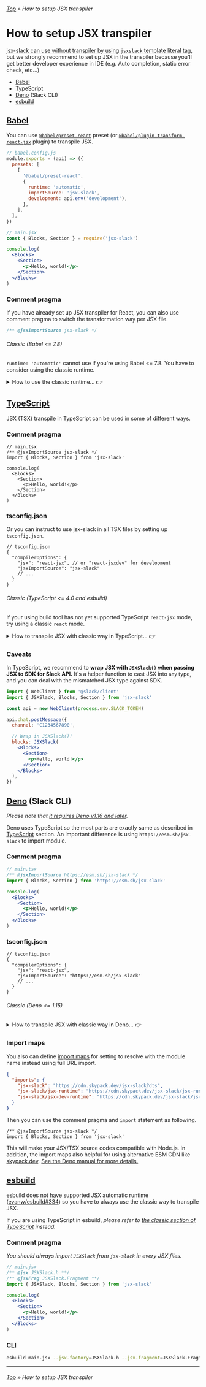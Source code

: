 ###### [Top](../README.md) &raquo; How to setup JSX transpiler

# How to setup JSX transpiler

[jsx-slack can use without transpiler by using `jsxslack` template literal tag](<(../README.md#quick-start-template-literal)>), but we strongly recommend to set up JSX in the transpiler because you'll get better developer experience in IDE (e.g. Auto completion, static error check, etc...)

- [Babel](#babel)
- [TypeScript](#typescript)
- [Deno](#deno) (Slack CLI)
- [esbuild](#esbuild)

## [Babel](https://babeljs.io/) <a name="babel"></a>

You can use [`@babel/preset-react`](https://babeljs.io/docs/en/babel-preset-react) preset (or [`@babel/plugin-transform-react-jsx`](https://babeljs.io/docs/en/babel-plugin-transform-react-jsx) plugin) to transpile JSX.

```javascript
// babel.config.js
module.exports = (api) => ({
  presets: [
    [
      '@babel/preset-react',
      {
        runtime: 'automatic',
        importSource: 'jsx-slack',
        development: api.env('development'),
      },
    ],
  ],
})
```

```jsx
// main.jsx
const { Blocks, Section } = require('jsx-slack')

console.log(
  <Blocks>
    <Section>
      <p>Hello, world!</p>
    </Section>
  </Blocks>
)
```

### Comment pragma

If you have already set up JSX transpiler for React, you can also use comment pragma to switch the transformation way per JSX file.

```jsx
/** @jsxImportSource jsx-slack */
```

###### Classic (Babel <= 7.8)

`runtime: 'automatic'` cannot use if you're using Babel <= 7.8. You have to consider using the classic runtime.

<details>
<summary>How to use the classic runtime... 👉</summary>

```javascript
// babel.config.js
module.exports = (api) => ({
  presets: [
    [
      '@babel/preset-react',
      {
        runtime: 'classic',
        pragma: 'JSXSlack.h',
        pragmaFrag: 'JSXSlack.Fragment',
        development: api.env('development'),
      },
    ],
  ],
})
```

_You should always import `JSXSlack` from `jsx-slack` in every JSX._

```jsx
// main.jsx
const { JSXSlack, Blocks, Section } = require('jsx-slack')

console.log(
  <Blocks>
    <Section>
      <p>Hello, world!</p>
    </Section>
  </Blocks>
)
```

#### Comment pragma

```jsx
/** @jsx JSXSlack.h **/
/** @jsxFrag JSXSlack.Fragment **/
const { JSXSlack } = require('jsx-slack')
```

</details>

## [TypeScript](https://www.typescriptlang.org/) <a name="typescript"></a>

JSX (TSX) transpile in TypeScript can be used in some of different ways.

### Comment pragma

```tsx
// main.tsx
/** @jsxImportSource jsx-slack */
import { Blocks, Section } from 'jsx-slack'

console.log(
  <Blocks>
    <Section>
      <p>Hello, world!</p>
    </Section>
  </Blocks>
)
```

### tsconfig.json

Or you can instruct to use jsx-slack in all TSX files by setting up `tsconfig.json`.

```jsonc
// tsconfig.json
{
  "compilerOptions": {
    "jsx": "react-jsx", // or "react-jsxdev" for development
    "jsxImportSource": "jsx-slack"
    // ...
  }
}
```

###### Classic (TypeScript <= 4.0 and esbuild) <a name="typescript-classic"></a>

If your using build tool has not yet supported TypeScript `react-jsx` mode, try using a classic `react` mode.

<details>
<summary>How to transpile JSX with classic way in TypeScript... 👉</summary>

#### Comment pragma

_You should always import `JSXSlack` from `jsx-slack` in every TSX files._

```jsx
/** @jsx JSXSlack.h **/
/** @jsxFrag JSXSlack.Fragment **/
import { JSXSlack, Blocks, Section } from 'jsx-slack'

console.log(
  JSXSlack(
    <Blocks>
      <Section>
        <p>Hello, world!</p>
      </Section>
    </Blocks>
  )
)
```

Please note that `jsxFrag` pragma is available only in [TypeScript >= 4.0](https://devblogs.microsoft.com/typescript/announcing-typescript-4-0/#custom-jsx-factories).

#### tsconfig.json

```jsonc
// tsconfig.json
{
  "compilerOptions": {
    "jsx": "react",
    "jsxFactory": "JSXSlack.h",
    // NOTE: jsxFragmentFactory is available only in TypeScript >= v4.0.
    "jsxFragmentFactory": "JSXSlack.Fragment"
    // ...
  }
}
```

</details>

### Caveats

In TypeScript, we recommend to **wrap JSX with `JSXSlack()` when passing JSX to SDK for Slack API.** It's a helper function to cast JSX into `any` type, and you can deal with the mismatched JSX type against SDK.

```jsx
import { WebClient } from '@slack/client'
import { JSXSlack, Blocks, Section } from 'jsx-slack'

const api = new WebClient(process.env.SLACK_TOKEN)

api.chat.postMessage({
  channel: 'C1234567890',

  // Wrap in JSXSlack()!
  blocks: JSXSlack(
    <Blocks>
      <Section>
        <p>Hello, world!</p>
      </Section>
    </Blocks>
  ),
})
```

## [Deno](https://deno.land/) (Slack CLI) <a name="deno"></a>

_Please note that [it requires Deno v1.16 and later](https://deno.com/blog/v1.16#support-for-new-jsx-transforms)._

Deno uses TypeScript so the most parts are exactly same as described in [TypeScript](#typescript) section. An important difference is using `https://esm.sh/jsx-slack` to import module.

### Comment pragma

```jsx
// main.tsx
/** @jsxImportSource https://esm.sh/jsx-slack */
import { Blocks, Section } from 'https://esm.sh/jsx-slack'

console.log(
  <Blocks>
    <Section>
      <p>Hello, world!</p>
    </Section>
  </Blocks>
)
```

### tsconfig.json

```jsonc
// tsconfig.json
{
  "compilerOptions": {
    "jsx": "react-jsx",
    "jsxImportSource": "https://esm.sh/jsx-slack"
    // ...
  }
}
```

###### Classic (Deno <= 1.15) <a name="typescript-classic"></a>

<details>
<summary>How to transpile JSX with classic way in Deno... 👉</summary>

#### Comment pragma

_You should always import `JSXSlack` from `jsx-slack` ESM CDN in every TSX files._

```jsx
/** @jsx JSXSlack.h **/
/** @jsxFrag JSXSlack.Fragment **/
import { JSXSlack, Blocks, Section } from 'https://esm.sh/jsx-slack'

console.log(
  <Blocks>
    <Section>
      <p>Hello, world!</p>
    </Section>
  </Blocks>
)
```

#### tsconfig.json

```jsonc
// tsconfig.json
{
  "compilerOptions": {
    "jsx": "react",
    "jsxFactory": "JSXSlack.h",
    "jsxFragmentFactory": "JSXSlack.Fragment"
    // ...
  }
}
```

</details>

### Import maps

You also can define [import maps](https://deno.land/manual/linking_to_external_code/import_maps) for setting to resolve with the module name instead using full URL import.

```json
{
  "imports": {
    "jsx-slack": "https://cdn.skypack.dev/jsx-slack?dts",
    "jsx-slack/jsx-runtime": "https://cdn.skypack.dev/jsx-slack/jsx-runtime?dts",
    "jsx-slack/jsx-dev-runtime": "https://cdn.skypack.dev/jsx-slack/jsx-dev-runtime?dts"
  }
}
```

Then you can use the comment pragma and `import` statement as following.

```tsx
/** @jsxImportSource jsx-slack */
import { Blocks, Section } from 'jsx-slack'
```

This will make your JSX/TSX source codes compatible with Node.js. In addition, the import maps also helpful for using alternative ESM CDN like [skypack.dev](https://skypack.dev/). [See the Deno manual for more details.](https://deno.land/manual@v1.16.0/jsx_dom/jsx#using-an-import-map)

## [esbuild](https://esbuild.github.io/) <a name="esbuild"></a>

esbuild does not have supported JSX automatic runtime ([evanw/esbuild#334](https://github.com/evanw/esbuild/issues/334)) so you have to always use the classic way to transpile JSX.

If you are using TypeScript in esbuild, _please refer to [the classic section of TypeScript](#typescript-classic) instead._

### Comment pragma

_You should always import `JSXSlack` from `jsx-slack` in every JSX files._

```jsx
// main.jsx
/** @jsx JSXSlack.h **/
/** @jsxFrag JSXSlack.Fragment **/
import { JSXSlack, Blocks, Section } from 'jsx-slack'

console.log(
  <Blocks>
    <Section>
      <p>Hello, world!</p>
    </Section>
  </Blocks>
)
```

### [CLI](https://esbuild.github.io/content-types/#using-jsx-without-react)

```bash
esbuild main.jsx --jsx-factory=JSXSlack.h --jsx-fragment=JSXSlack.Fragment
```

---

###### [Top](../README.md) &raquo; How to setup JSX transpiler
